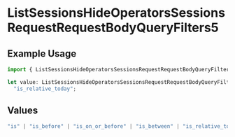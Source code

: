 # ListSessionsHideOperatorsSessionsRequestRequestBodyQueryFilters5

## Example Usage

```typescript
import { ListSessionsHideOperatorsSessionsRequestRequestBodyQueryFilters5 } from "@orq-ai/node/models/operations";

let value: ListSessionsHideOperatorsSessionsRequestRequestBodyQueryFilters5 =
  "is_relative_today";
```

## Values

```typescript
"is" | "is_before" | "is_on_or_before" | "is_between" | "is_relative_today" | "is_relative_time" | "is_empty" | "is_not_empty"
```
